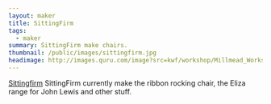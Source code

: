 ```yaml
---
layout: maker
title: SittingFirm
tags:
  - maker
summary: SittingFirm make chairs.
thumbnail: /public/images/sittingfirm.jpg
headimage: http://images.quru.com/image?src=kwf/workshop/Millmead_Workshop_Katie_Walker_Furniture_S_FL_orig.jpg
---
```

[Sittingfirm](http://sittingfirm.co.uk)
SittingFirm currently make the ribbon rocking chair, the Eliza range
for John Lewis and other stuff.
